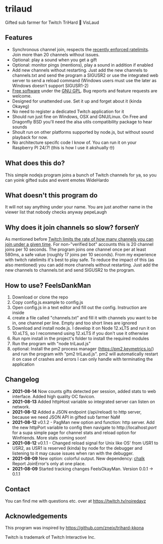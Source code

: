 # trilaud
Gifted sub farmer for Twitch TriHard :handshake: VisLaud
## Features ##
* Synchronous channel join, respects the [recently enforced ratelimits](https://dev.twitch.tv/docs/irc/guide#authentication-and-join-rate-limits). Join more than 20 channels without issues.
* Optional: play a sound when you get a gift
* Optional: monitor pings (mentions), play a sound in addition if enabled
* Add new channels without restarting. Just add the new channels to channels.txt and send the program a SIGUSR2 or use the integrated web server to send a reload command (Windows users must use the later as Windows doesn't support SIGUSR1-2)
* [Free software](https://www.gnu.org/philosophy/free-sw.html) under the [GNU GPL](https://www.gnu.org/licenses/gpl-3.0.html). Bug reports and feature requests are welcome.
* Designed for unattended use. Set it up and forget about it (kinda Okayeg)
* No need to register a dedicated Twitch application for it
* Should run just fine on Windows, OSX and GNU/Linux. On Free and Dragonfly BSD you'll need the alsa utils compatibility package to hear sounds
* Shoult run on other platforms supported by node.js, but without sound playback for now.
* No architecture specifc code I know of. You can run it on your Raspberry PI 24/7! (this is how I use it akshually 🤓)

## What does this do? ##
This simple nodejs program joins a bunch of Twitch channels for ya, so you can yoink gifted subs and event emotes WideHardo
## What doesn't this program do ##
It will not say anything under your name. You are just another name in the viewer list that nobody checks anyway pepeLaugh
## Why does it join channels so slow? forsenY ##
As mentioned before [Twitch limits the rate of how many channels you can join under a given time](https://dev.twitch.tv/docs/irc/guide#authentication-and-join-rate-limits). For non-"verified bot" accounts this is 20 channel joins per 10 seconds. The program joins one channel once per at least 580ms, a safe value (roughly 17 joins per 10 seconds). From my experience with twitch ratelimits it's best to play safe. To reduce the impact of this (as also mentioned) you can add more channels without restarting. Just add the new channels to channels.txt and send SIGUSR2 to the program.
## How to use? FeelsDankMan ##
1. Download or clone the repo
2. Copy config.js.example to config.js
3. Open config.js in a text editor and fill out the config. Instruction are inside
4. create a file called "channels.txt" and fill it with channels you want to be in, one channel per line. Empty and too short lines are ignored
5. Download and install node.js. I develop it on Node 12.xLTS and run it on 10.xLTS, so I recommend using 12.xLTS if you don't use it otherwise
6. Run npm install in the project's folder to install the required modules
7. Run the program with "node triLaud.js"
8. optional: Install the pm2 process manager (https://pm2.keymetrics.io/) and run the program with "pm2 triLaud.js". pm2 will automatically restart it on case of crashes and errors I can only handle with terminating the application
## Changelog ##
* **2021-08-14** Now counts gifts detected per session, added stats to web interface. Added high quality OC favicon.
* **2021-08-13** Added httpHost variable so integrated server can listen on network.
* **2021-08-12** Added a JSON endpoint (/api/reload) to http server, because we need JSON API in gifted sub farmer NaM
* **2021-08-12** v0.1.2 - PagMan new option and function: http server. Add the new httpPort variable to config then navigate to http://localhost:*port* for a supa simple page for channel stats and reload option for Winfriends. More stats coming soon!
* **2021-08-12** v0.1.1 - Changed reload signal for Unix like OS' from USR1 to USR2, as USR1 is reserved (kinda) by node for the debugger and listening to it may cause issues when ran with the debugger.
* **2021-08-09** New option: colorful output. New dependency: [chalk](https://github.com/chalk/chalk) Report JoinError's only at one place.
* **2021-08-09** Started tracking changes FeelsOkayMan. Version 0.0.1 -> 0.1.1

## Contact ##
You can find me with questions etc. over at https://twitch.tv/noiredayz

## Acknowledgements ##
This program was inspired by https://github.com/zneix/trihard-kkona

Twitch is trademark of Twitch Interactive Inc.
